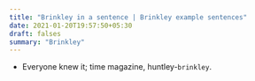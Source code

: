 ```yaml
---
title: "Brinkley in a sentence | Brinkley example sentences"
date: 2021-01-20T19:57:50+05:30
draft: falses
summary: "Brinkley"
---
```

- Everyone knew it; time magazine, huntley-`brinkley`.
                 
